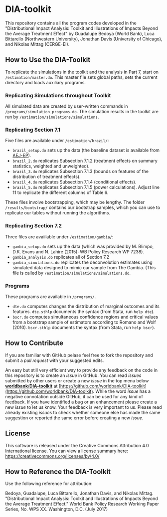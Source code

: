 # DIA-toolkit
This repository contains all the program codes developed in the "Distributional Impact Analysis: Toolkit and Illustrations of Impacts Beyond the Average Treatment Effect" by Guadalupe Bedoya (World Bank), Luca Bittarello (Northwestern University), Jonathan Davis (University of Chicago), and Nikolas Mittag (CERGE-EI).

## How to Use the DIA-Toolkit

To replicate the simulations in the toolkit and the analysis in Part 7, start on `/estimation/master.do`. This master file sets global paths, sets the current directory  and loads auxiliary programs.

### Replicating Simulations throughout Toolkit

All simulated data are created by user-written commands in `/programs/simulation_programs.do`. 
The simulation results in the toolkit are run by `/estimation/simulations/simulations`.

### Replicating Section 7.1

Five files are available under `/estimation/brazil/`:

- `brazil_setup.do` sets up the data (the baseline dataset is available from [AEJ-EP](https://www.aeaweb.org/articles?id=10.1257/app.20150149)).
- `brazil_2.do` replicates Subsection 7.1.2 (treatment effects on summary statistics, weighted and unweighted).
- `brazil_3.do` replicates Subsection 7.1.3 (bounds on features of the distribution of treatment effects).
- `brazil_4.do` replicates Subsection 7.1.4 (conditional effects).
- `brazil_5.do` replicates Subsection 7.1.5 (power calculations). Adjust line 11 to replicate the different columns of Table 6.

These files involve bootstrapping, which may be lengthy. The folder `/results/bootstrap/` contains our bootstrap samples, which you can use to replicate our tables without running the algorithms.

### Replicating Section 7.2

Three files are avaiilable under `/estimation/gambia/`:

- `gambia_setup.do` sets up the data (which was provided by M. Blimpo, D.K. Evans and N. Lahire (2015): WB Policy Research WP 7238).
- `gambia_analysis.do` replicates all of Section 7.2
- `gambia_simulations.do` replicates the deconvolution estimates using simulated data designed to mimic our sample from The Gambia. (This file is called by `/estimation/simulations/simulations.do`.

### Programs

These programs are available in `/programs/`.

- `dte.do` computes changes the distribution of marginal outcomes and its features. `dte.sthlp` documents the syntax (from Stata, run `help dte`).
- `bscr.do` computes simultaneous confidence regions and critical values from a bootstrap sample of estimators according to Romano and Wolf (2010). `bscr.sthlp` documents the syntax (from Stata, run `help bscr`).

## How to Contribute 
If you are familiar with GitHub pelase feel free to fork the repository and submit a *pull request* with your suggested edits.

An easy but still very efficient way to provide any feedback on the code in this repository is to create an *issue* in GitHub. You can read *issues* submitted by other users or create a new *issue* in the top menu below [**worldbank**/**DIA-toolkit**](https://github.com/worldbank/DIA-toolkit) at [https://github.com/worldbank/DIA-toolkit](https://github.com/worldbank/DIA-toolkit). While the word *issue* has a negative connotation outside GitHub, it can be used for any kind of feedback. If you have identified a bug or an enhancement please create a new *issue* to let us know. Your feedback is very important to us. Please read already existing *issues* to check whether someone else has made the same suggestion or reported the same error before creating a new *issue*.

## License

This software is released under the Creative Commons Attribution 4.0 International license. You can view a license summary here:
https://creativecommons.org/licenses/by/4.0/


## How to Reference the DIA-Toolkit

Use the following reference for attribution:

Bedoya, Guadalupe, Luca Bittarello, Jonathan Davis, and Nikolas Mittag. "Distributional Impact Analysis: Toolkit and Illustrations of Impacts Beyond the Average Treatment Effect." World Bank Policy Research Working Paper Series, No. WPS XX. Washington, D.C. (July 2017) 
